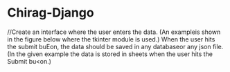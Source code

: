 # Chirag-Django
//Create an interface where the user enters the data. (An exampleis shown in the figure below where the tkinter module is used.) When the user hits the submit buEon, the data should be saved in any databaseor any json file.(In the given example the data is stored in sheets when the user hits the Submit bu<on.)
